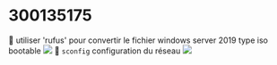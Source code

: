 # 300135175
:pushpin: utiliser 'rufus' pour convertir le fichier windows server 2019 type iso  bootable 
<img src=images/20230517_182725(1).jpg width='' height='' > </img>
:pushpin: `sconfig` configuration du réseau 
<img src=images/20230523_175014.jpg width='' height='' > </img>

